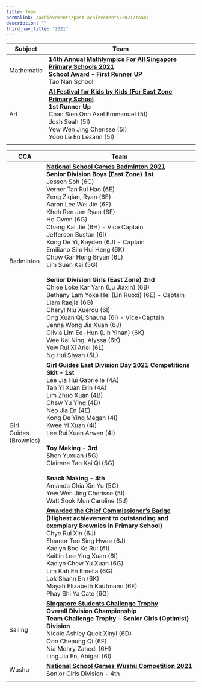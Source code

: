 ```yaml
---
title: Team
permalink: /achievements/past-achievements/2021/team/
description: ""
third_nav_title: "2021"
---
```

| Subject | Team |
|---|---|
| Mathematic | <u><strong> 14th Annual Mathlympics For All Singapore Primary Schools 2021 </strong></u> <br> **School Award - First Runner UP** <br> Tao Nan School |
| Art | <u><strong> AI Festival for Kids by Kids (For East Zone Primary School </strong></u><br> **1st Runner Up** <br>  Chan Sien Onn Axel Emmanuel (5I) <br> Josh Seah (5I) <br>  Yew Wen Jing Cherisse (5I) <br> Yoon Le En Lesann (5I) |
| | |

| CCA | Team |
|---|---|
| Badminton | <u><strong> National School Games Badminton 2021 </strong></u><br> **Senior Division Boys (East Zone) 1st** <br> Jesson Soh (6C) <br> Verner Tan Rui Hao (6E) <br> Zeng Ziqian, Ryan (6E) <br> Aaron Lee Wei Jie (6F) <br> Khoh Ren Jen Ryan (6F) <br> Ho Owen (6G) <br> Chang Kai Jie (6H) - Vice Captain <br> Jefferson Bustan (6I) <br> Kong De Yi, Kayden (6J) - Captain <br> Emiliano Sim Hui Heng (6K) <br> Chow Gar Heng Bryan (6L) <br> Lim Suen Kai (5G) <br> <br> **Senior Division Girls (East Zone) 2nd** <br> Chloe Loke Kar Yarn (Lu Jiaxin) (6B) <br> Bethany Lam Yoke Hei (Lin Ruoxi) (6E) - Captain <br>  Liam Raejia (6G) <br> Cheryl Niu Xuerou (6I) <br> Ong Xuan Qi, Shauna (6I) - Vice-Captain <br> Jenna Wong Jia Xuan (6J) <br> Olivia Lim Ee-Hun (Lin Yihan) (6K) <br> Wee Kai Ning, Alyssa (6K) <br> Yew Rui Xi Ariel (6L) <br> Ng Hui Shyan (5L) |
| Girl Guides <br> (Brownies) | <u><strong> Girl Guides East Division Day 2021 Competitions </strong></u><br> **Skit - 1st** <br> Lee Jia Hui Gabrielle (4A) <br> Tan Yi Xuan Erin (4A) <br> Lim Zhuo Xuan (4B) <br> Chew Yu Ying (4D) <br>  Neo Jia En (4E) <br> Kong De Ying Megan (4I) <br> Kwee Yi Xuan (4I) <br> Lee Rui Xuan Arwen (4I) <br><br> **Toy Making - 3rd** <br> Shen Yuxuan (5G) <br> Clairene Tan Kai Qi (5G) <br><br> **Snack Making - 4th** <br> Amanda Chia Xin Yu (5C) <br> Yew Wen Jing Cherisse (5I) <br> Watt Sook Mun Caroline (5J) | 
|   | <u><strong> Awarded the Chief Commissioner’s Badge </strong></u> <br> **(Highest achievement to outstanding and exemplary Brownies in Primary School)** <br> Chye Rui Xin (6J) <br> Eleanor Teo Sing Hwee (6J) <br> Kaelyn Boo Ke Rui (6I) <br> Kaitlin Lee Ying Xuan (6I) <br> Kaelyn Chew Yu Xuan (6G) <br> Lim Kah En Emelia (6G) <br> Lok Shann En (6K) <br> Mayah Elizabeth Kaufmann (6F) <br> Phay Shi Ya Cate (6G) |
| Sailing | <u><strong> Singapore Students Challenge Trophy </strong></u><br> **Overall Division Championship** <br> **Team Challenge Trophy - Senior Girls (Optimist) Division** <br> Nicole Ashley Quek Xinyi (6D) <br> Oon Cheaung Qi (6F) <br> Nia Mehry Zahedi (6H) <br> Ling Jia En, Abigail (6I) <br> |
| Wushu | <u><strong> National School Games Wushu Competition 2021 </strong></u> <br>  Senior Girls Division - 4th |
| | |